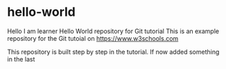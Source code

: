 # hello-world
Hello I am learner
Hello World repository for Git tutorial
This is an example repository for the Git tutoial on https://www.w3schools.com

This repository is built step by step in the tutorial.
If now added something in the last
